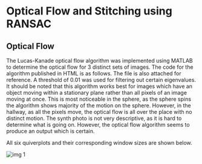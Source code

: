 # Optical Flow and Stitching using RANSAC

## Optical Flow
The Lucas-Kanade optical flow algorithm was implemented using MATLAB to determine the optical flow for 3 distinct sets of images. The code for the algorithm published in HTML is as follows. The file is also attached for reference.  A threshold of 0.01 was used for filtering out certain eigenvalues. It should be noted that this algorithm works best for images which have an object moving within a stationary plane rather than all pixels of an image moving at once. This is most noticeable in the sphere, as the sphere spins the algorithm shows majority of the motion on the sphere. However, in the hallway, as all the pixels move, the optical flow is all over the place with no distinct motion. The synth photo is not very descriptive, as it is hard to determine what is going on. However, the optical flow algorithm seems to produce an output which is certain. 

All six quiverplots and their corresponding window sizes are shown below. 

![img 1](https://raw.githubusercontent.com/somogysm/OpticalFlow-and-Stitching/master/imgs/1.PNG)
